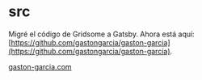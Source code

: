 # src

Migré el código de Gridsome a Gatsby. Ahora está aquí: [https://github.com/gastongarcia/gaston-garcia](https://github.com/gastongarcia/gaston-garcia).

[gaston-garcia.com](https://www.gaston-garcia.com)
